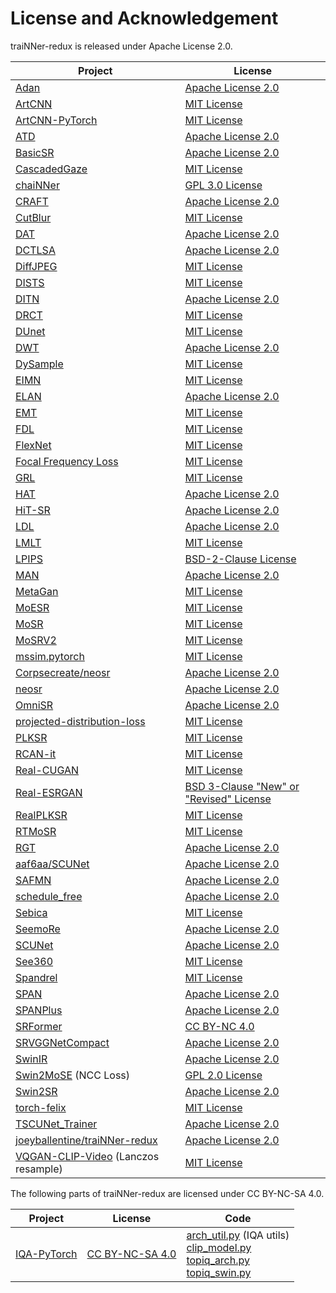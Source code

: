 # License and Acknowledgement

traiNNer-redux is released under Apache License 2.0.

|Project|License|
|-|-|
|[Adan](https://github.com/sail-sg/Adan) | [Apache License 2.0](https://github.com/sail-sg/Adan/blob/main/LICENSE)|
|[ArtCNN](https://github.com/Artoriuz/ArtCNN) | [MIT License](https://github.com/Artoriuz/ArtCNN/blob/main/LICENSE)|
|[ArtCNN-PyTorch](https://github.com/umzi2/ArtCNN-PyTorch) | [MIT License](https://github.com/umzi2/ArtCNN-PyTorch/blob/master/LICENSE)|
|[ATD](https://github.com/LabShuHangGU/Adaptive-Token-Dictionary) | [Apache License 2.0](https://github.com/LabShuHangGU/Adaptive-Token-Dictionary/blob/main/LICENSE.txt)|
|[BasicSR](https://github.com/XPixelGroup/BasicSR) | [Apache License 2.0](https://github.com/XPixelGroup/BasicSR/blob/master/LICENSE.txt)|
|[CascadedGaze](https://github.com/Ascend-Research/CascadedGaze/blob/main/LICENSE.txt)| [MIT License](https://github.com/Ascend-Research/CascadedGaze/blob/main/LICENSE.txt)|
|[chaiNNer](https://github.com/chaiNNer-org/chaiNNer) | [GPL 3.0 License](https://github.com/chaiNNer-org/chaiNNer/blob/main/LICENSE)|
|[CRAFT](https://github.com/AVC2-UESTC/CRAFT-SR)| [Apache License 2.0](https://github.com/AVC2-UESTC/CRAFT-SR/blob/main/LICENSE.txt)|
|[CutBlur](https://github.com/clovaai/cutblur/) | [MIT License](https://github.com/clovaai/cutblur/blob/master/LICENSE)|
|[DAT](https://github.com/zhengchen1999/dat) | [Apache License 2.0](https://github.com/zhengchen1999/DAT/blob/main/LICENSE)|
|[DCTLSA](https://github.com/zengkun301/DCTLSA/)| [Apache License 2.0](https://github.com/zengkun301/DCTLSA/?tab=readme-ov-file#license)|
|[DiffJPEG](https://github.com/mlomnitz/DiffJPEG) | [MIT License](https://github.com/mlomnitz/DiffJPEG/blob/master/LICENSE) |
|[DISTS](https://github.com/dingkeyan93/DISTS) | [MIT License](https://github.com/dingkeyan93/DISTS/blob/master/LICENSE)|
|[DITN](https://github.com/yongliuy/DITN)| [Apache License 2.0](https://github.com/yongliuy/DITN/blob/main/LICENSE)|
|[DRCT](https://github.com/ming053l/DRCT) | [MIT License](https://github.com/ming053l/DRCT/blob/main/LICENSE)|
|[DUnet](https://github.com/umzi2/DUnet)| [MIT License](https://github.com/umzi2/DUnet/blob/master/LICENSE)|
|[DWT](https://github.com/soobin419/DWT)| [Apache License 2.0](https://github.com/soobin419/DWT/blob/main/LICENSE)|
|[DySample](https://github.com/tiny-smart/dysample)| [MIT License](https://github.com/tiny-smart/dysample/blob/main/LICENSE)|
|[EIMN](https://github.com/liux520/EIMN)|[MIT License](https://github.com/liux520/EIMN/blob/main/LICENSE)|
|[ELAN](https://github.com/xindongzhang/ELAN)| [Apache License 2.0](https://github.com/xindongzhang/ELAN/blob/main/LICENSE)|
|[EMT](https://github.com/Fried-Rice-Lab/EMT)| [MIT License](https://github.com/Fried-Rice-Lab/EMT/blob/main/LICENSE)|
|[FDL](https://github.com/eezkni/FDL)| [MIT License](https://github.com/eezkni/FDL?tab=readme-ov-file#license)|
|[FlexNet](https://github.com/umzi2/FlexNet)|[MIT License](https://github.com/umzi2/FlexNet/blob/master/LICENSE)|
|[Focal Frequency Loss](https://github.com/EndlessSora/focal-frequency-loss)| [MIT License](https://github.com/EndlessSora/focal-frequency-loss/blob/master/LICENSE.md)|
|[GRL](https://github.com/ofsoundof/GRL-Image-Restoration)| [MIT License](https://github.com/ofsoundof/GRL-Image-Restoration/blob/main/LICENSE)|
|[HAT](https://github.com/XPixelGroup/HAT) | [Apache License 2.0](https://github.com/XPixelGroup/HAT/blob/main/LICENSE)|
|[HiT-SR](https://github.com/XiangZ-0/HiT-SR) | [Apache License 2.0](https://github.com/XiangZ-0/HiT-SR/blob/main/LICENSE)|
|[LDL](https://github.com/csjliang/LDL) | [Apache License 2.0](https://github.com/csjliang/LDL/blob/master/LICENSE)|
|[LMLT](https://github.com/jwgdmkj/LMLT) | [MIT License](https://github.com/jwgdmkj/LMLT/blob/main/LICENSE)|
|[LPIPS](https://github.com/richzhang/PerceptualSimilarity)| [BSD-2-Clause License](https://github.com/richzhang/PerceptualSimilarity/blob/master/LICENSE)|
|[MAN](https://github.com/icandle/MAN)| [Apache License 2.0](https://github.com/icandle/MAN/blob/main/LICENSE)|
|[MetaGan](https://github.com/umzi2/MetaGan)| [MIT License](https://github.com/umzi2/MetaGan/blob/master/LICENSE)|
|[MoESR](https://github.com/umzi2/MoESR)| [MIT License](https://github.com/umzi2/MoESR/blob/master/LICENSE)|
|[MoSR](https://github.com/umzi2/MoSR) | [MIT License](https://github.com/umzi2/MoSR/blob/master/LICENSE)|
|[MoSRV2](https://github.com/umzi2/MoSRV2) | [MIT License](https://github.com/umzi2/MoSRV2/blob/master/LICENSE)|
|[mssim.pytorch](https://github.com/lartpang/mssim.pytorch) | [MIT License](https://github.com/lartpang/mssim.pytorch/blob/main/LICENSE)|
|[Corpsecreate/neosr](https://github.com/Corpsecreate/neosr) | [Apache License 2.0](https://github.com/Corpsecreate/neosr/blob/master/license.txt)|
|[neosr](https://github.com/muslll/neosr) | [Apache License 2.0](https://github.com/muslll/neosr/blob/master/license.txt)|
|[OmniSR](https://github.com/Francis0625/Omni-SR) | [Apache License 2.0](https://github.com/Francis0625/Omni-SR#license)|
|[projected-distribution-loss](https://github.com/saurabh-kataria/projected-distribution-loss)| [MIT License](https://github.com/saurabh-kataria/projected-distribution-loss/blob/main/LICENSE)|
|[PLKSR](https://github.com/dslisleedh/PLKSR) | [MIT License](https://github.com/dslisleedh/PLKSR/blob/main/LICENSE)|
|[RCAN-it](https://github.com/zudi-lin/rcan-it)| [MIT License](https://github.com/zudi-lin/rcan-it/blob/main/LICENSE)|
|[Real-CUGAN](https://github.com/bilibili/ailab) | [MIT License](https://github.com/bilibili/ailab/blob/main/Real-CUGAN/LICENSE)|
|[Real-ESRGAN](https://github.com/xinntao/Real-ESRGAN) | [BSD 3-Clause "New" or "Revised" License](https://github.com/xinntao/Real-ESRGAN/blob/master/LICENSE)|
|[RealPLKSR](https://github.com/muslll/neosr/blob/master/neosr/archs/realplksr_arch.py) | [MIT License](https://github.com/dslisleedh/PLKSR/blob/main/LICENSE)|
|[RTMoSR](https://github.com/rewaifu/RTMoSR)| [MIT License](https://github.com/rewaifu/RTMoSR/blob/main/LICENSE)|
|[RGT](https://github.com/zhengchen1999/RGT) | [Apache License 2.0](https://github.com/zhengchen1999/RGT/blob/main/LICENSE)|
|[aaf6aa/SCUNet](https://github.com/aaf6aa/SCUNet) | [Apache License 2.0](https://github.com/aaf6aa/SCUNet/blob/main/LICENSE)|
|[SAFMN](https://github.com/sunny2109/SAFMN)| [Apache License 2.0](https://github.com/sunny2109/SAFMN/blob/main/LICENSE/LICENSE)|
|[schedule_free](https://github.com/facebookresearch/schedule_free)| [Apache License 2.0](https://github.com/facebookresearch/schedule_free/blob/main/LICENSE)|
|[Sebica](https://github.com/idiosyncracies/Sebica)| [MIT License](https://github.com/idiosyncracies/Sebica/blob/main/LICENSE)|
|[SeemoRe](https://github.com/eduardzamfir/seemoredetails)| [Apache License 2.0](https://github.com/eduardzamfir/seemoredetails/blob/main/LICENSE)|
|[SCUNet](https://github.com/cszn/SCUNet) | [Apache License 2.0](https://github.com/cszn/SCUNet/blob/main/LICENSE)|
|[See360](https://github.com/Holmes-Alan/See360)| [MIT License](https://github.com/Holmes-Alan/See360/blob/main/LICENSE)|
|[Spandrel](https://github.com/chaiNNer-org/spandrel) | [MIT License](https://github.com/chaiNNer-org/spandrel/blob/main/LICENSE)
|[SPAN](https://github.com/hongyuanyu/SPAN) | [Apache License 2.0](https://github.com/hongyuanyu/SPAN/blob/main/LICENSE.txt)|
|[SPANPlus](https://github.com/umzi2/SPANPlus) | [Apache License 2.0](https://github.com/umzi2/SPANPlus/blob/master/license.txt)|
|[SRFormer](https://github.com/HVision-NKU/SRFormer) | [CC BY-NC 4.0](https://github.com/HVision-NKU/SRFormer/blob/main/LICENSE.txt)|
|[SRVGGNetCompact](https://github.com/XPixelGroup/BasicSR/blob/master/basicsr/archs/srvgg_arch.py) | [Apache License 2.0](https://github.com/XPixelGroup/BasicSR/blob/master/LICENSE.txt)|
|[SwinIR](https://github.com/JingyunLiang/SwinIR) | [Apache License 2.0](https://github.com/JingyunLiang/SwinIR/blob/main/LICENSE)|
|[Swin2MoSE](https://github.com/IMPLabUniPr/swin2-mose) (NCC Loss)| [GPL 2.0 License](https://github.com/IMPLabUniPr/swin2-mose/blob/master/LICENSE) |
|[Swin2SR](https://github.com/mv-lab/swin2sr)| [Apache License 2.0](https://github.com/mv-lab/swin2sr/blob/main/LICENSE)|
|[torch-felix](https://github.com/BurguerJohn/torch-felix)|[MIT License](https://github.com/BurguerJohn/torch-felix/blob/main/LICENSE)|
|[TSCUNet_Trainer](https://github.com/Demetter/TSCUNet_Trainer) | [Apache License 2.0](https://github.com/Demetter/TSCUNet_Trainer/blob/main/LICENSE)|
|[joeyballentine/traiNNer-redux](https://github.com/joeyballentine/traiNNer-redux) | [Apache License 2.0](https://github.com/joeyballentine/traiNNer-redux/blob/master/LICENSE.txt)|
|[VQGAN-CLIP-Video](https://github.com/robobeebop/VQGAN-CLIP-Video) (Lanczos resample) | [MIT License](https://github.com/robobeebop/VQGAN-CLIP-Video/blob/main/LICENSE)|


The following parts of traiNNer-redux are licensed under CC BY-NC-SA 4.0.

|Project|License|Code|
|-|-|-|
|[IQA-PyTorch](https://github.com/chaofengc/IQA-PyTorch)|[CC BY-NC-SA 4.0](https://github.com/chaofengc/IQA-PyTorch/blob/main/LICENSE)|[arch_util.py](https://github.com/the-database/traiNNer-redux/blob/dev/traiNNer/archs/arch_util.py) (IQA utils)<br>[clip_model.py](https://github.com/the-database/traiNNer-redux/blob/dev/traiNNer/archs/clip_model.py)<br>[topiq_arch.py](https://github.com/the-database/traiNNer-redux/blob/dev/traiNNer/archs/topiq_arch.py)<br>[topiq_swin.py](https://github.com/the-database/traiNNer-redux/blob/dev/traiNNer/archs/topiq_swin.py)|
